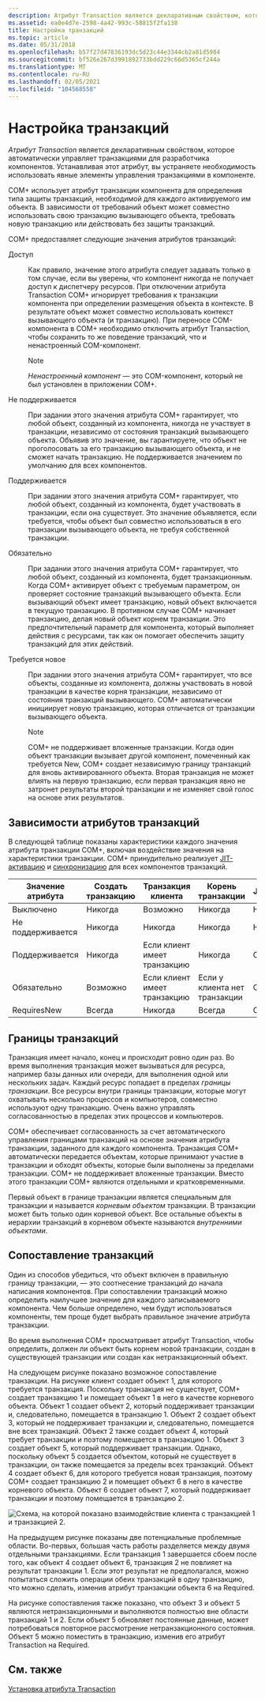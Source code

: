 ```yaml
---
description: Атрибут Transaction является декларативным свойством, которое автоматически управляет транзакциями для разработчика компонентов. Устанавливая этот атрибут, вы устраняете необходимость использовать явные элементы управления транзакциями в компоненте.
ms.assetid: ea0e4d7e-2598-4a42-993c-58815f2fa138
title: Настройка транзакций
ms.topic: article
ms.date: 05/31/2018
ms.openlocfilehash: b57f27d47836193dc5d23c44e3344cb2a81d5984
ms.sourcegitcommit: bf526e267d3991892733bdd229c66d5365cf244a
ms.translationtype: MT
ms.contentlocale: ru-RU
ms.lasthandoff: 02/05/2021
ms.locfileid: "104568558"
---
```

# <a name="configuring-transactions"></a>Настройка транзакций

*Атрибут Transaction* является декларативным свойством, которое автоматически управляет транзакциями для разработчика компонентов. Устанавливая этот атрибут, вы устраняете необходимость использовать явные элементы управления транзакциями в компоненте.

COM+ использует атрибут транзакции компонента для определения типа защиты транзакций, необходимой для каждого активируемого им объекта. В зависимости от требований объект может совместно использовать свою транзакцию вызывающего объекта, требовать новую транзакцию или действовать без защиты транзакций.

COM+ предоставляет следующие значения атрибутов транзакций:

<dl> <dt>

<span id="Disabled"></span><span id="disabled"></span><span id="DISABLED"></span>Доступ
</dt> <dd>

Как правило, значение этого атрибута следует задавать только в том случае, если вы уверены, что компонент никогда не получает доступ к диспетчеру ресурсов. При отключении атрибута Transaction COM+ игнорирует требования к транзакции компонента при определении размещения объекта в контексте. В результате объект может совместно использовать контекст вызывающего объекта (и транзакцию). При переносе COM-компонента в COM+ необходимо отключить атрибут Transaction, чтобы сохранить то же поведение транзакций, что и ненастроенный COM-компонент.

> [!Note]  
> *Ненастроенный компонент* — это COM-компонент, который не был установлен в приложении COM+.

 

</dd> <dt>

<span id="Not_Supported"></span><span id="not_supported"></span><span id="NOT_SUPPORTED"></span>Не поддерживается
</dt> <dd>

При задании этого значения атрибута COM+ гарантирует, что любой объект, созданный из компонента, никогда не участвует в транзакции, независимо от состояния транзакций вызывающего объекта. Объявив это значение, вы гарантируете, что объект не проголосовать за его транзакцию вызывающего объекта, и не сможет начать транзакцию. Не поддерживается значением по умолчанию для всех компонентов.

</dd> <dt>

<span id="Supported"></span><span id="supported"></span><span id="SUPPORTED"></span>Поддерживается
</dt> <dd>

При задании этого значения атрибута COM+ гарантирует, что любой объект, созданный из компонента, будет участвовать в транзакции, если она существует. Это значение объявляется, если требуется, чтобы объект был совместно использоваться в его транзакции вызывающего объекта, не требуя собственной транзакции.

</dd> <dt>

<span id="Required"></span><span id="required"></span><span id="REQUIRED"></span>Обязательно
</dt> <dd>

При задании этого значения атрибута COM+ гарантирует, что любой объект, созданный из компонента, будет транзакционным. Когда COM+ активирует объект с требуемым параметром, он проверяет состояние транзакций вызывающего объекта. Если вызывающий объект имеет транзакцию, новый объект включается в текущую транзакцию. В противном случае COM+ начинает транзакцию, делая новый объект корнем транзакции. Это предпочтительный параметр для компонента, который выполняет действия с ресурсами, так как он помогает обеспечить защиту транзакций для этих действий.

</dd> <dt>

<span id="Requires_New"></span><span id="requires_new"></span><span id="REQUIRES_NEW"></span>Требуется новое
</dt> <dd>

При задании этого значения атрибута COM+ гарантирует, что все объекты, созданные из компонента, должны участвовать в новой транзакции в качестве корня транзакции, независимо от состояния транзакций вызывающего. COM+ автоматически инициирует новую транзакцию, которая отличается от транзакции вызывающего объекта.

> [!Note]  
> COM+ не поддерживает вложенные транзакции. Когда один объект транзакции вызывает другой компонент, помеченный как требуется New, COM+ создает независимую границу транзакций для вновь активированного объекта. Вторая транзакция не может влиять на первую транзакцию, если первая транзакция явно не затронет результаты второй транзакции и не изменяет свой голос на основе этих результатов.

 

</dd> </dl>

## <a name="transaction-attribute-dependencies"></a>Зависимости атрибутов транзакций

В следующей таблице показаны характеристики каждого значения атрибута транзакции COM+, включая воздействие значения на характеристики транзакции. COM+ принудительно реализует [JIT-активацию](com--just-in-time-activation.md) и [синхронизацию](com--synchronization.md) для всех компонентов транзакций.



| Значение атрибута          | Создать транзакцию   | Транзакция клиента                 | Корень транзакции                        | JIT-активация      | Синхронизация     |
|--------------------------|-------------------|--------------------------------------|-----------------------------------------|---------------------|---------------------|
| Выключено<br/>      | Никогда<br/>  | Возможно<br/>                     | Никогда<br/>                        | Необязательно<br/> | Необязательно<br/> |
| Не поддерживается<br/> | Никогда<br/>  | Никогда<br/>                     | Никогда<br/>                        | Необязательно<br/> | Необязательно<br/> |
| Поддерживается<br/>     | Никогда<br/>  | Если клиент имеет транзакцию<br/> | Никогда<br/>                        | Обязательно<br/> | Обязательно<br/> |
| Обязательно<br/>      | Возможно<br/>  | Если клиент имеет транзакцию<br/> | Если у клиента нет транзакции<br/> | Обязательно<br/> | Обязательно<br/> |
| RequiresNew<br/>  | Всегда<br/> | Никогда<br/>                     | Всегда<br/>                       | Обязательно<br/> | Обязательно<br/> |



 

## <a name="transaction-boundaries"></a>Границы транзакций

Транзакция имеет начало, конец и происходит ровно один раз. Во время выполнения транзакция может вызываться для ресурса, например базы данных или очереди, для выполнения одной или нескольких задач. Каждый ресурс попадает в пределах *границы транзакции*. Все ресурсы внутри границы транзакции, которые могут охватывать несколько процессов и компьютеров, совместно используют одну транзакцию. Очень важно управлять согласованностью в пределах этих процессов и компьютеров.

COM+ обеспечивает согласованность за счет автоматического управления границами транзакций на основе значения атрибута транзакции, заданного для каждого компонента. Транзакция COM+ автоматически передается объектам, которые принимают участие в транзакции и обходят объекты, которые были выполнены за пределами транзакции. COM+ не поддерживает вложенные транзакции. Вместо этого транзакции COM+ являются отдельными и кратковременными.

Первый объект в границе транзакции является специальным для транзакции и называется *корневым объектом* транзакции. В транзакции может быть только один корневой объект. Все остальные объекты в иерархии транзакций в корневом объекте называются *внутренними объектами*.

## <a name="mapping-transactions"></a>Сопоставление транзакций

Один из способов убедиться, что объект включен в правильную границу транзакции, — это соотнесение транзакций до начала написания компонентов. При сопоставлении транзакций можно определить наилучшее значение для каждого записываемого компонента. Чем больше определено, чем будут использоваться компоненты, тем проще будет выбрать правильное значение атрибута транзакции.

Во время выполнения COM+ просматривает атрибут Transaction, чтобы определить, должен ли объект быть корнем новой транзакции, создан в существующей транзакции или создан как нетранзакционный объект.

На следующем рисунке показано возможное сопоставление транзакции. На рисунке клиент создает объект 1, для которого требуется транзакция. Поскольку транзакция не существует, COM+ создает транзакцию 1 и помещает объект 1 в него в качестве корневого объекта. Объект 1 создает объект 2, который поддерживает транзакции и, следовательно, помещается в транзакцию 1. Объект 2 создает объект 3, который не поддерживает транзакции и, следовательно, помещается вне всех транзакций. Объект 2 также создает объект 4, который требует транзакции и поэтому помещается в транзакцию 1. Объект 3 создает объект 5, который поддерживает транзакции. Однако, поскольку объект 5 создается объектом, который не существует в транзакции, он также помещается за пределы всех транзакций. Объект 4 создает объект 6, для которого требуется новая транзакция, поэтому COM+ создает транзакцию 2 и помещает объект 6 в него в качестве корневого объекта. Объект 6 создает объект 7, который поддерживает транзакции и поэтому помещается в транзакцию 2.

![Схема, на которой показано взаимодействие клиента с транзакцией 1 и транзакцией 2.](images/fc7e2d03-94c2-40d9-a79b-1e05ca31dd80.png)

На предыдущем рисунке показаны две потенциальные проблемные области. Во-первых, большая часть работы разделяется между двумя отдельными транзакциями. Если транзакция 1 завершается сбоем после того, как объект 4 создает объект 6, транзакция 2 не повлияет на результат транзакции 1. Если этот результат не предполагался, можно попытаться сложить операции обеих транзакций в одну транзакцию, что можно сделать, изменив атрибут транзакции объекта 6 на Required.

На рисунке сопоставления также показано, что объект 3 и объект 5 являются нетранзакционными и выполняются полностью вне области транзакций 1 и 2. Если объект 5 обновляет постоянные данные, может потребоваться повторное рассмотрение нетранзакционного состояния. Объект 5 можно поместить в транзакцию, изменив его атрибут Transaction на Required.

## <a name="related-topics"></a>См. также

<dl> <dt>

[Установка атрибута Transaction](setting-the-transaction-attribute.md)
</dt> </dl>

 

 




